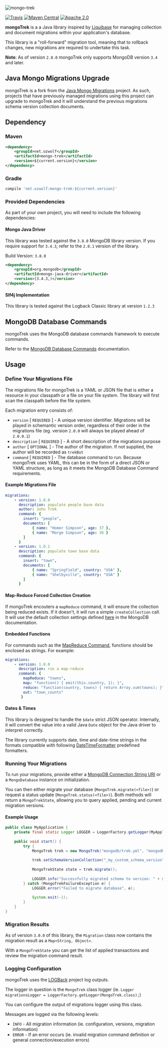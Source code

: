 ![mongo-trek](https://raw.githubusercontent.com/ozwolf-software/mongo-trek/master/misc/mongotrek-logo.png)

[![Travis](https://img.shields.io/travis/ozwolf-software/mongo-trek.svg?style=flat-square)](https://travis-ci.org/ozwolf-software/mongo-trek)
[![Maven Central](https://img.shields.io/maven-central/v/net.ozwolf/mongo-trek.svg?style=flat-square)](http://search.maven.org/#search%7Cgav%7C1%7Cg%3A%22net.ozwolf%22%20AND%20a%3A%22mongo-trek%22)
[![Apache 2.0](https://img.shields.io/badge/License-Apache%202.0-blue.svg?style=flat-square)](LICENSE)

**mongoTrek** is a a Java library inspired by [Liquibase](http://www.liquibase.org/) for managing collection and document migrations within your application's database.

This library is a "roll-forward" migration tool, meaning that to rollback changes, new migrations are required to undertake this task.

**Note**: As of version `2.0.0` mongoTrek only supports MongoDB version `3.4` and later.

## Java Mongo Migrations Upgrade

mongoTrek is a fork from the [Java Mongo Migrations](https://github.com/ozwolf-software/java-mongo-migrations) project.  As such, projects that have previously managed migrations using this project can upgrade to mongoTrek and it will understand the previous migrations schema version collection documents.

## Dependency

### Maven

```xml
<dependency>
    <groupId>net.ozwolf</groupId>
    <artifactId>mongo-trek</artifactId>
    <version>${current.version}</version>
</dependency>
```

### Gradle

```gradle
compile 'net.ozwolf:mongo-trek:${current.version}'
```

### Provided Dependencies

As part of your own project, you will need to include the following dependencies:

#### Mongo Java Driver

This library was tested against the `3.8.0` MongoDB library version.  If you require support for `3.4.3`, refer to the `2.0.1` version of the library. 

Build Version: `3.8.0`

```xml
<dependency>
    <groupId>org.mongodb</groupId>
    <artifactId>mongo-java-driver</artifactId>
    <version>[3.4.3,)</version>
</dependency>
```

#### Slf4j Implementation

This library is tested against the Logback Classic library at version `1.2.3` 

## MongoDB Database Commands

mongoTrek uses the MongoDB database commands framework to execute commands.  

Refer to the [MongoDB Database Commands](https://docs.mongodb.com/manual/reference/command/) documentation.

## Usage

### Define Your Migrations File

The migrations file for mongoTrek is a YAML or JSON file that is either a resource in your classpath or a file on your file system.  The library will first scan the classpath before the file system.

Each migration entry consists of:
 
+ `version` [ `REQUIRED` ] - A unique version identifier.  Migrations will be played in schemantic version order, regardless of their order in the migrations file (eg. version `2.0.0` will always be played ahead of `2.0.0.1`)
+ `description` [ `REQUIRED` ] - A short description of the migrations purpose
+ `author` [ `OPTIONAL` ] - The author of the migration.  If not supplied, the author will be recorded as `trekBot`
+ `command` [ `REQUIRED` ] - The database command to run.  Because mongoTrek uses YAML, this can be in the form of a direct JSON or YAML structure, as long as it meets the MongoDB Database Command requirements.

#### Example Migrations File

```yaml
migrations:
    - version: 1.0.0
      description: populate people base data
      author: John Trek
      command: {
        insert: "people",
        documents: [
            { name: "Homer Simpson", age: 37 },
            { name: "Marge Simpson", age: 36 }
        ]
      }
    - version: 1.0.1
      description: populate town base data
      command: {
        insert: "town",
        documents: [
            { name: "Springfield", country: "USA" },
            { name: "Shelbyville", country: "USA" }
        ]
      }
```

#### Map-Reduce Forced Collection Creation

If mongoTrek encouters a `mapReduce` command, it will ensure the collection being reduced exists.  If it doesn't, it will run a simple `createCollection` call.  It will use the default collection settings defined [here](https://docs.mongodb.com/manual/reference/command/create/#dbcmd.create) in the MongoDB documentation.

#### Embedded Functions

For commands such as the [MapReduce Command](https://docs.mongodb.com/manual/reference/command/mapReduce/#mapreduce-reduce-cmd), functions should be enclosed as strings.  For example:

```yaml
migrations:
    - version: 1.0.0
      description: run a map-reduce
      command: {
        mapReduce: "towns",
        map: "function() { emit(this.country, 1); }",
        reduce: "function(country, towns) { return Array.sum(towns); }",
        out: "town_counts"
       }
```

#### Dates & Times

This library is designed to handle the `$date` strict JSON operator.  Internally, it will convert the value into a valid Java `Date` object for the Java driver to interpret correctly.

The library currently supports date, time and date-time strings in the formats compatible with following [DateTimeFormatter](https://docs.oracle.com/javase/8/docs/api/java/time/format/DateTimeFormatter.html) predefined formatters.

### Running Your Migrations

To run your migrations, provide either a [MongoDB Connection String URI](https://docs.mongodb.com/manual/reference/connection-string/) or a `MongoDatabase` instance on initialization.

You can then either migrate your database (`MongoTrek.migrate(<file>)`) or request a status update (`MongoTrek.status(<file>)`).  Both methods will return a `MongoTrekState`, allowing you to query applied, pending and current migration versions.
 
#### Example Usage

```java
public class MyApplication {
    private final static Logger LOGGER = LoggerFactory.getLogger(MyApplication.class);
    
    public void start() {
        try {
            MongoTrek trek = new MongoTrek("mongodb/trek.yml", "mongodb://localhost:27017/my_app_schema");
                    
            trek.setSchemaVersionCollection("_my_custom_schema_version");
            
            MongoTrekState state = trek.migrate();
            
            LOGGER.info("Successfully migrated schema to version: " + state.getCurrentVersion());
        } catch (MongoTrekFailureException e) {
            LOGGER.error("Failed to migrate database", e);
            
            System.exit(-1);
        }
    }
}
```

### Migration Results

As of version `3.0.0` of this library, the `Migration` class now contains the migration result as a `Map<String, Object>`.

With a `MongoTrekState` you can get the list of applied transactions and review the migration command result.

### Logging Configuration

mongoTrek uses the [LOGBack](http://logback.qos.ch) project log outputs.

The logger in question is the `MongoTrek` class logger (ie. `Logger migrationsLogger = LoggerFactory.getLogger(MongoTrek.class);`)

You can configure the output of migrations logger using this class.

Messages are logged via the following levels:

+ `INFO` - All migration information (ie. configuration, versions, migration information)
+ `ERROR` - If an error occurs (ie. invalid migration command definition or general connection/execution errors)